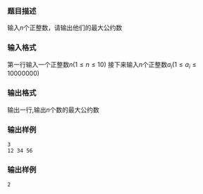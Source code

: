 ### 题目描述
输入$n$个正整数，请输出他们的最大公约数
### 输入格式
第一行输入一个正整数$n (1 \leq n \leq 10)$
接下来输入$n$个正整数$a_i( 1 \leq a_i \leq 10000000)$
### 输出格式
输出一行,输出$n$个数的最大公约数
### 输出样例
```
3
12 34 56
```
### 输出样例
```
2
```